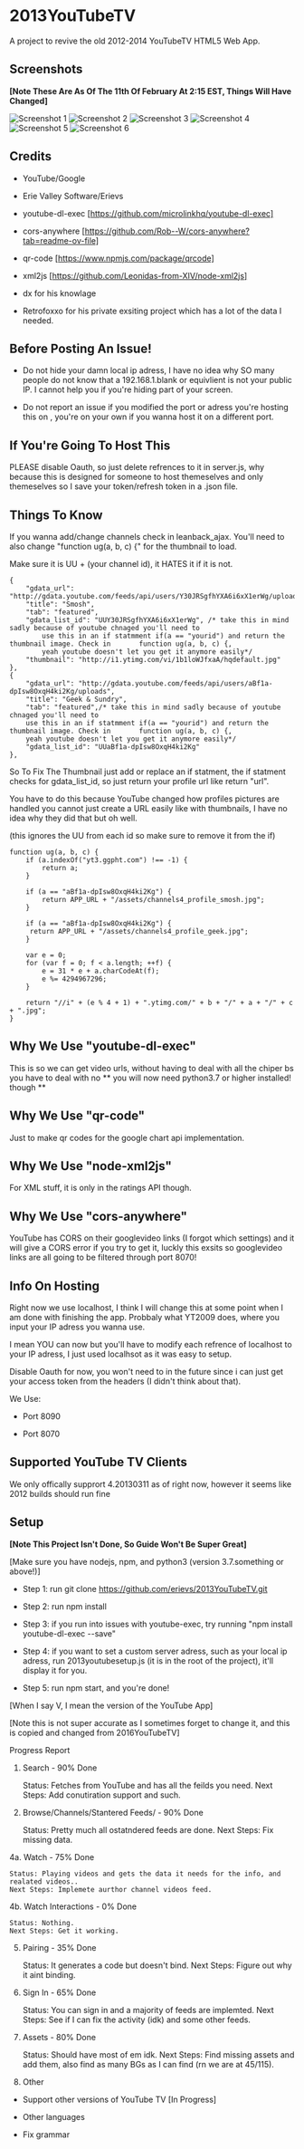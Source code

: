 
# 2013YouTubeTV

A project to revive the old 2012-2014 YouTubeTV HTML5 Web App.

## Screenshots

**[Note These Are As Of The 11th Of February At 2:15 EST, Things Will Have Changed]**

![Screenshot 1](screenshots/s1.png)
![Screenshot 2](screenshots/s2.png)
![Screenshot 3](screenshots/s3.png)
![Screenshot 4](screenshots/s4.png)
![Screenshot 5](screenshots/s5.png)
![Screenshot 6](screenshots/s6.png)

## Credits

- YouTube/Google

- Erie Valley Software/Erievs

- youtube-dl-exec [https://github.com/microlinkhq/youtube-dl-exec] 

- cors-anywhere [https://github.com/Rob--W/cors-anywhere?tab=readme-ov-file]

- qr-code [https://www.npmjs.com/package/qrcode]

- xml2js [https://github.com/Leonidas-from-XIV/node-xml2js]

- dx for his knowlage 

- Retrofoxxo for his private exsiting project which has a lot of the data I needed.

## Before Posting An Issue!

- Do not hide your damn local ip adress, I have no idea why SO many people
do not know that a 192.168.1.blank or equivlient is not your public IP. I
cannot help you if you're hiding part of your screen.

- Do not report an issue if you modified the port or adress you're hosting this on
, you're on your own if you wanna host it on a different port.

## If You're Going To Host This

PLEASE disable Oauth, so just delete refrences to it in server.js, why 
because this is designed for someone to host themeselves and only themeselves
so I save your token/refresh token in a .json file.

## Things To Know

If you wanna add/change channels check in leanback_ajax. You'll need to also
change "function ug(a, b, c) {" for the thumbnail to load.

Make sure it is UU + (your channel id), it HATES it if it is not.

```
{
    "gdata_url": "http://gdata.youtube.com/feeds/api/users/Y30JRSgfhYXA6i6xX1erWg/uploads",
    "title": "Smosh",
    "tab": "featured",
    "gdata_list_id": "UUY30JRSgfhYXA6i6xX1erWg", /* take this in mind sadly because of youtube chnaged you'll need to
        use this in an if statmment if(a == "yourid") and return the thumbnail image. Check in       function ug(a, b, c) {,
        yeah youtube doesn't let you get it anymore easily*/ 
    "thumbnail": "http://i1.ytimg.com/vi/1b1loWJfxaA/hqdefault.jpg"
},
{
    "gdata_url": "http://gdata.youtube.com/feeds/api/users/aBf1a-dpIsw8OxqH4ki2Kg/uploads",
    "title": "Geek & Sundry",
    "tab": "featured",/* take this in mind sadly because of youtube chnaged you'll need to
    use this in an if statmment if(a == "yourid") and return the thumbnail image. Check in       function ug(a, b, c) {,
    yeah youtube doesn't let you get it anymore easily*/ 
    "gdata_list_id": "UUaBf1a-dpIsw8OxqH4ki2Kg"
},
```


So To Fix The Thumbnail just add or replace an if statment, the if statment checks for gdata_list_id,
so just return your profile url like return "url".

You have to do this because YouTube changed how profiles pictures are handled you cannot just create a URL easily
like with thumbnails, I have no idea why they did that but oh well.


(this ignores the UU from each id so make sure to remove it from the if)

```
function ug(a, b, c) {
    if (a.indexOf("yt3.ggpht.com") !== -1) {
        return a;  
    }

    if (a == "aBf1a-dpIsw8OxqH4ki2Kg") {
        return APP_URL + "/assets/channels4_profile_smosh.jpg";  
    }

    if (a == "aBf1a-dpIsw8OxqH4ki2Kg") {
     return APP_URL + "/assets/channels4_profile_geek.jpg";  
    }

    var e = 0;
    for (var f = 0; f < a.length; ++f) {
        e = 31 * e + a.charCodeAt(f);
        e %= 4294967296;
    }

    return "//i" + (e % 4 + 1) + ".ytimg.com/" + b + "/" + a + "/" + c + ".jpg";
}
```

## Why We Use "youtube-dl-exec"

This is so we can get video urls, without having to deal with all the chiper bs you have
to deal with no  ** you will now need python3.7 or higher installed! though **

## Why We Use "qr-code"

Just to make qr codes for the google chart api implementation.

## Why We Use "node-xml2js"

For XML stuff, it is only in the ratings API though.

## Why We Use "cors-anywhere"

YouTube has CORS on their googlevideo links (I forgot which settings) and it will 
give a CORS error if you try to get it, luckly this exsits so googlevideo links
are all going to be filtered through port 8070!

## Info On Hosting

Right now we use localhost, I think I will change this at some point when I am done 
with finishing the app. Probbaly what YT2009 does, where you input your IP adress you
wanna use. 

I mean YOU can now but you'll have to modify each refrence of localhost to your IP adress,
I just used localhsot as it was easy to setup.

Disable Oauth for now, you won't need to in the future since i can just get your access 
token from the headers (I didn't think about that).

We Use:

- Port 8090

- Port 8070 

## Supported YouTube TV Clients

We only offically supprort 4.20130311 as of right now, however it seems like 2012 builds
should run fine

## Setup

**[Note This Project Isn't Done, So Guide Won't Be Super Great]**

[Make sure you have nodejs, npm, and python3 (version 3.7.something or above!)]

- Step 1: run git clone https://github.com/erievs/2013YouTubeTV.git

- Step 2: run npm install

- Step 3: if you run into issues with youtube-exec, try running "npm install youtube-dl-exec --save"

- Step 4: if you want to set a custom server adress, such as your local ip adress, run 2013youtubesetup.js (it is in the root of the project), it'll display it for you.

- Step 5: run npm start, and you're done!

[When I say V, I mean the version of the YouTube App]

[Note this is not super accurate as I sometimes forget to 
change it, and this is copied and changed from 2016YouTubeTV]

Progress Report

1. Search - 90% Done

    Status: Fetches from YouTube and has all the feilds you need.
    Next Steps: Add conutiration support and such.

3. Browse/Channels/Stantered Feeds/ - 90% Done

    Status: Pretty much all ostatndered feeds are done.
    Next Steps: Fix missing data.

4a. Watch - 75% Done

    Status: Playing videos and gets the data it needs for the info, and realated videos..
    Next Steps: Implemete aurthor channel videos feed.

4b. Watch Interactions - 0% Done

    Status: Nothing.
    Next Steps: Get it working.

5. Pairing - 35% Done

    Status: It generates a code but doesn't bind.
    Next Steps: Figure out why it aint binding.

6. Sign In - 65% Done

    Status: You can sign in and a majority of feeds are implemted.
    Next Steps: See if I can fix the activity (idk) and some other feeds.

7. Assets - 80% Done

    Status: Should have most of em idk.
    Next Steps: Find missing assets and add them, also find as many BGs as I can find (rn we are at 45/115).

8. Other


- Support other versions of YouTube TV [In Progress]

- Other languages

- Fix grammar


